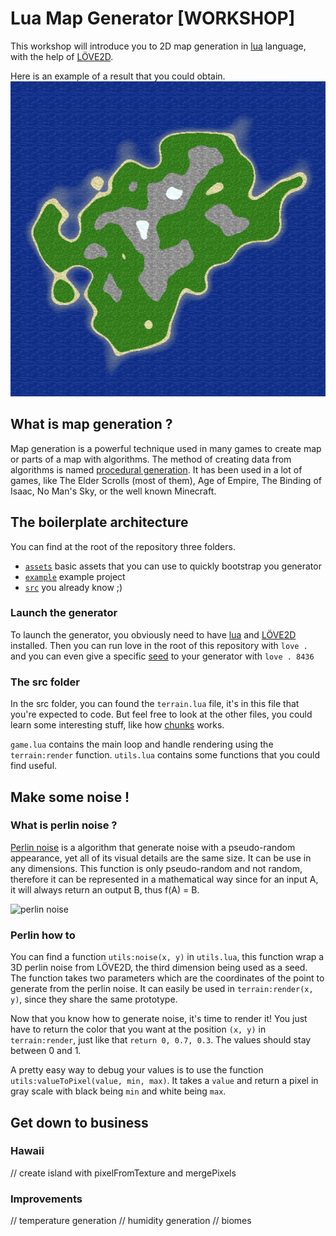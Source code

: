 # Lua Map Generator [WORKSHOP]

This workshop will introduce you to 2D map generation in [lua](https://www.lua.org) language, with the help of [LÖVE2D](https://love2d.org).

Here is an example of a result that you could obtain.
![island](https://github.com/paullaffitte/lua-map-generator-workshop/blob/master/example/island.png)

## What is map generation ?
Map generation is a powerful technique used in many games to create map or parts of a map with algorithms. The method of creating data from algorithms is named [procedural generation](https://en.wikipedia.org/wiki/Procedural_generation). It has been used in a lot of games, like The Elder Scrolls (most of them), Age of Empire, The Binding of Isaac, No Man's Sky, or the well known Minecraft.

## The boilerplate architecture
You can find at the root of the repository three folders.
- [`assets`](https://github.com/paullaffitte/lua-map-generator-workshop/tree/master/assets) basic assets that you can use to quickly bootstrap you generator
- [`example`](https://github.com/paullaffitte/lua-map-generator-workshop/tree/master/example) example project
- [`src`](https://github.com/paullaffitte/lua-map-generator-workshop/tree/master/src) you already know ;)

### Launch the generator
To launch the generator, you obviously need to have [lua](https://www.tecmint.com/install-lua-in-centos-ubuntu-linux) and [LÖVE2D](https://love2d.org) installed. Then you can run love in the root of this repository with `love .` and you can even give a specific [seed](https://en.wikipedia.org/wiki/Random_seed) to your generator with `love . 8436`

### The src folder
In the src folder, you can found the `terrain.lua` file, it's in this file that you're expected to code. But feel free to look at the other files, you could learn some interesting stuff, like how [chunks](https://minecraft.gamepedia.com/Chunk) works.

`game.lua` contains the main loop and handle rendering using the `terrain:render` function. `utils.lua` contains some functions that you could find useful.

## Make some noise !

### What is perlin noise ?
[Perlin noise](https://en.wikipedia.org/wiki/Perlin_noise) is a algorithm that generate noise with a pseudo-random appearance, yet all of its visual details are the same size. It can be use in any dimensions. This function is only pseudo-random and not random, therefore it can be represented in a mathematical way since for an input A, it will always return an output B, thus f(A) = B.

![perlin noise](https://upload.wikimedia.org/wikipedia/commons/d/da/Perlin_noise.jpg)

### Perlin how to
You can find a function `utils:noise(x, y)` in `utils.lua`, this function wrap a 3D perlin noise from LÖVE2D, the third dimension being used as a seed. The function takes two parameters which are the coordinates of the point to generate from the perlin noise. It can easily be used in `terrain:render(x, y)`, since they share the same prototype.

Now that you know how to generate noise, it's time to render it! You just have to return the color that you want at the position `(x, y)` in `terrain:render`, just like that `return 0, 0.7, 0.3`. The values should stay between 0 and 1.

A pretty easy way to debug your values is to use the function `utils:valueToPixel(value, min, max)`. It takes a `value` and return a pixel in gray scale with black being `min` and white being `max`.

## Get down to business

### Hawaii
// create island with pixelFromTexture and mergePixels

### Improvements
// temperature generation
// humidity generation
// biomes
